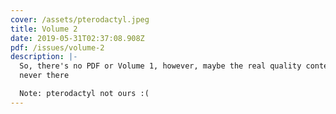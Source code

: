 ```yaml
---
cover: /assets/pterodactyl.jpeg
title: Volume 2
date: 2019-05-31T02:37:08.908Z
pdf: /issues/volume-2
description: |-
  So, there's no PDF or Volume 1, however, maybe the real quality content was 
  never there

  Note: pterodactyl not ours :(
---
```

